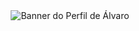 <div align="center">
  <img src="https://github.com/alvarogabandim/assets/blob/main/0e6d1197-0574-41db-8541-846009d6372b.png?raw=true" alt="Banner do Perfil de Álvaro"/>
</div>

<!--
**alvarogabandim/alvarogabandim** is a ✨ _special_ ✨ repository because its `README.md` (this file) appears on your GitHub profile.

Here are some ideas to get you started:

- 🔭 I’m currently working on ...
- 🌱 I’m currently learning ...
- 👯 I’m looking to collaborate on ...
- 🤔 I’m looking for help with ...
- 💬 Ask me about ...
- 📫 How to reach me: ...
- 😄 Pronouns: ...
- ⚡ Fun fact: ...
-->
